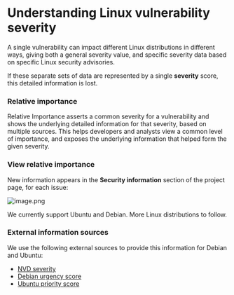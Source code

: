 # Understanding Linux vulnerability severity

A single vulnerability can impact different Linux distributions in different ways, giving both a general severity value, and specific severity data based on specific Linux security advisories.

If these separate sets of data are represented by a single **severity** score, this detailed information is lost.

### Relative importance

Relative Importance asserts a common severity for a vulnerability and shows the underlying detailed information for that severity, based on multiple sources. This helps developers and analysts view a common level of importance, and exposes the underlying information that helped form the given severity.

### View relative importance

New information appears in the **Security information** section of the project page, for each issue:

![image.png](https://support.snyk.io/hc/article_attachments/360011903677/image.png)

We currently support Ubuntu and Debian. More Linux distributions to follow.

### External information sources

We use the following external sources to provide this information for Debian and Ubuntu:

* [NVD severity](https://nvd.nist.gov/vuln)
*  [Debian urgency score](https://security-team.debian.org/security_tracker.html#severity-levels)
*  [Ubuntu priority score](https://people.canonical.com/~ubuntu-security/cve/priority.html)

